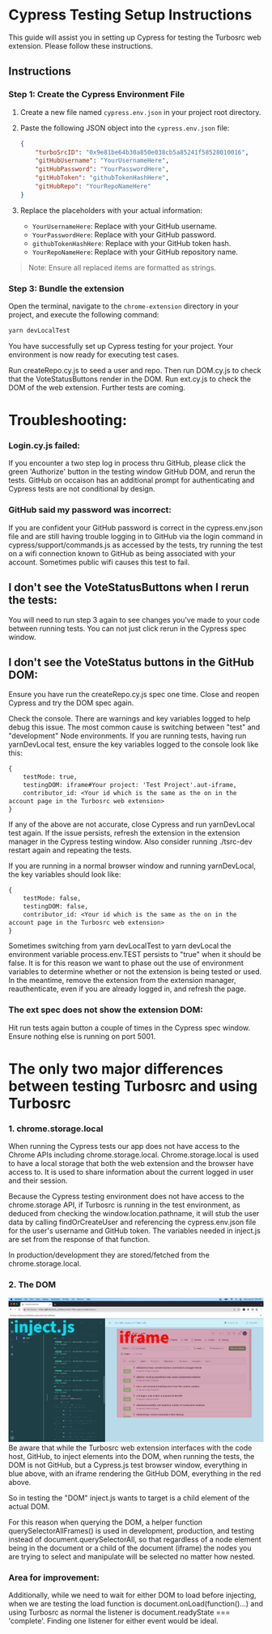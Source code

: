 # Cypress Testing Setup Instructions

This guide will assist you in setting up Cypress for testing the Turbosrc web extension. Please follow these instructions.

## Instructions

### Step 1: Create the Cypress Environment File

1. Create a new file named `cypress.env.json` in your project root directory.

2. Paste the following JSON object into the `cypress.env.json` file:

    ```json
    {
        "turboSrcID": "0x9e81be64b30a850e038cb5a85241f58528010016",
        "gitHubUsername": "YourUsernameHere",
        "gitHubPassword": "YourPasswordHere",
        "gitHubToken": "githubTokenHashHere",
        "gitHubRepo": "YourRepoNameHere"
    }
    ```

3. Replace the placeholders with your actual information:

    - `YourUsernameHere`: Replace with your GitHub username.
    - `YourPasswordHere`: Replace with your GitHub password.
    - `githubTokenHashHere`: Replace with your GitHub token hash.
    - `YourRepoNameHere`: Replace with your GitHub repository name.

> Note: Ensure all replaced items are formatted as strings.

### Step 3: Bundle the extension
Open the terminal, navigate to the `chrome-extension` directory in your project, and execute the following command:

```bash
yarn devLocalTest
```

You have successfully set up Cypress testing for your project. Your environment is now ready for executing test cases.

Run createRepo.cy.js to seed a user and repo. Then run DOM.cy.js to check that the VoteStatusButtons render in the DOM. Run ext.cy.js to check the DOM of the web extension. Further tests are coming.

# Troubleshooting:

### Login.cy.js failed:
If you encounter a two step log in process thru GitHub, please click the green 'Authorize' button in the testing window GitHub DOM, and rerun the tests. GitHub on occaison has an additional prompt for authenticating and Cypress tests are not conditional by design.

### GitHub said my password was incorrect:
If you are confident your GitHub password is correct in the cypress.env.json file and are still having trouble logging in to GitHub via
the login command in cypress/support/commands.js as accessed by the tests, try running the test on a wifi connection known to GitHub as being associated with your account. Sometimes public wifi causes this test to fail.

## I don't see the VoteStatusButtons when I rerun the tests:
You will need to run step 3 again to see changes you've made to your code between running tests. You can not just click rerun in the Cypress spec window.

## I don't see the VoteStatus buttons in the GitHub DOM:
Ensure you have run the createRepo.cy.js spec one time. Close and reopen Cypress and try the DOM spec again.

Check the console. There are warnings and key variables logged to help debug this issue. The most common cause is switching between
"test" and "development" Node environments. If you are running tests, having run yarnDevLocal test, ensure the key variables logged to the console look like this:
```
{
    testMode: true,
    testingDOM: iframe#Your project: 'Test Project'.aut-iframe,
    contributor_id: <Your id which is the same as the on in the account page in the Turbosrc web extension>
}
```

If any of the above are not accurate, close Cypress and run yarnDevLocal test again. If the issue persists, refresh the extension in the extension manager in the Cypress testing window. Also consider running ./tsrc-dev restart again and repeating the tests.

If you are running in a normal browser window and running yarnDevLocal, the key variables should look like:
```
{
    testMode: false,
    testingDOM: false,
    contributor_id: <Your id which is the same as the on in the account page in the Turbosrc web extension>
}
```

Sometimes switching from yarn devLocalTest to yarn devLocal the environment variable process.env.TEST persists to "true" when
it should be false. It is for this reason we want to phase out the use of environment variables to determine whether or not
the extension is being tested or used. In the meantime, remove the extension from the extension manager, reauthenticate, even if
you are already logged in, and refresh the page.

### The ext spec does not show the extension DOM:
Hit run tests again button a couple of times in the Cypress spec window. Ensure nothing else is running on port 5001.

# The only two major differences between testing Turbosrc and using Turbosrc

### 1. chrome.storage.local
When running the Cypress tests our app does not have access to the Chrome APIs including chrome.storage.local. Chrome.storage.local is used to have a local storage that both the web extension and the browser have access to. It is used to share information about the current logged in user and their session.

Because the Cypress testing environment does not have access to the chrome.storage API, if Turbosrc is running in the test environment, as deduced from checking the window.location.pathname, it will stub the user data by calling findOrCreateUser and  referencing the cypress.env.json file for the user's username and GitHub token. The variables needed in inject.js are set from the response of that function.

In production/development they are stored/fetched from the chrome.storage.local.

### 2. The DOM
<img src="./testingwindow.jpeg" />
Be aware that while the Turbosrc web extension interfaces with the code host, GitHub, to inject elements into the DOM, when running the tests, the DOM is not GitHub, but a Cypress.js test browser window, everything in blue above, with an iframe rendering the GitHub DOM, everything in the red above.

So in testing the "DOM" inject.js wants to target is a child element of the actual DOM.

For this reason when querying the DOM, a helper function querySelectorAllFrames() is used in development, production, and testing instead of document.querySelectorAll, so that regardless of a node element being in the document or a child of the document (iframe) the nodes you are trying to select and manipulate will be selected no matter how nested.

### Area for improvement:
Additionally, while we need to wait for either DOM to load before injecting, when we are testing the load function is document.onLoad(function()...) and using Turbosrc as normal the listener is document.readyState === 'complete'. Finding one listener for either event  would be ideal.

